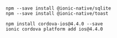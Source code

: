 #

##

    npm --save install @ionic-native/sqlite
	npm --save install @ionic-native/toast
    
    npm install cordova-ios@4.4.0 --save
    ionic cordova platform add ios@4.4.0
